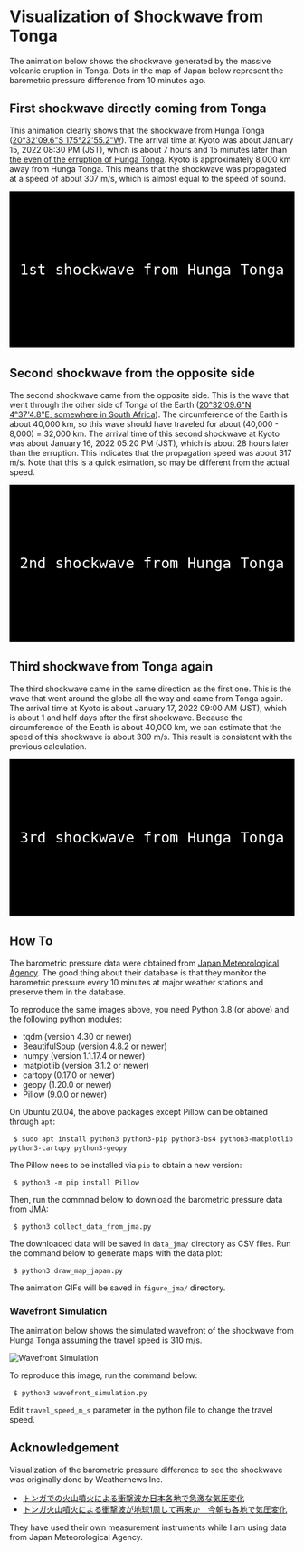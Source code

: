 # Visualization of Shockwave from Tonga

The animation below shows the shockwave generated by the massive volcanic eruption in Tonga. Dots in the map of Japan below represent the barometric pressure difference from 10 minutes ago.

## First shockwave directly coming from Tonga

This animation clearly shows that the shockwave from Hunga Tonga ([20°32'09.6"S 175°22'55.2"W](https://geohack.toolforge.org/geohack.php?params=20.536_S_175.382_W)). The arrival time at Kyoto was about January 15, 2022 08:30 PM (JST), which is about 7 hours and 15 minutes later than [the even of the erruption of Hunga Tonga](https://en.wikipedia.org/wiki/2022_Hunga_Tonga_eruption_and_tsunami). Kyoto is approximately 8,000 km away from Hunga Tonga. This means that the shockwave was propagated at a speed of about 307 m/s, which is almost equal to the speed of sound.

![First shockwave](figure_jma/shockwave_0.gif)

## Second shockwave from the opposite side

The second shockwave came from the opposite side. This is the wave that went through the other side of Tonga of the Earth ([20°32'09.6"N 4°37'4.8"E, somewhere in South Africa](https://geohack.toolforge.org/geohack.php?params=20.536_N_4.618_E)). The circumference of the Earth is about 40,000 km, so this wave should have traveled for about (40,000 - 8,000) = 32,000 km. The arrival time of this second shockwave at Kyoto was about January 16, 2022 05:20 PM (JST), which is about 28 hours later than the erruption. This indicates that the propagation speed was about 317 m/s. Note that this is a quick esimation, so may be different from the actual speed.

![Second shockwave](figure_jma/shockwave_1.gif)

## Third shockwave from Tonga again

The third shockwave came in the same direction as the first one. This is the wave that went around the globe all the way and came from Tonga again. The arrival time at Kyoto is about January 17, 2022 09:00 AM (JST), which is about 1 and half days after the first shockwave. Because the circumference of the Eeath is about 40,000 km, we can estimate that the speed of this shockwave is about 309 m/s. This result is consistent with the previous calculation.

![Third shockwave](figure_jma/shockwave_2.gif)

## How To

The barometric pressure data were obtained from [Japan Meteorological Agency](https://www.data.jma.go.jp/obd/stats/etrn/index.php). The good thing about their database is that they monitor the barometric pressure every 10 minutes at major weather stations and preserve them in the database.

To reproduce the same images above, you need Python 3.8 (or above) and the following python modules:

 * tqdm (version 4.30 or newer)
 * BeautifulSoup (version 4.8.2 or newer)
 * numpy (version 1.1.17.4 or newer)
 * matplotlib (version 3.1.2 or newer)
 * cartopy (0.17.0 or newer)
 * geopy (1.20.0 or newer)
 * Pillow (9.0.0 or newer)
 
On Ubuntu 20.04, the above packages except Pillow can be obtained through `apt`:

```
 $ sudo apt install python3 python3-pip python3-bs4 python3-matplotlib python3-cartopy python3-geopy
```

The Pillow nees to be installed via `pip` to obtain a new version:

```
 $ python3 -m pip install Pillow
```
 
Then, run the commnad below to download the barometric pressure data from JMA:

```
 $ python3 collect_data_from_jma.py
```

The downloaded data will be saved in `data_jma/` directory as CSV files. Run the command below to generate maps with the data plot:

```
 $ python3 draw_map_japan.py
```

The animation GIFs will be saved in `figure_jma/` directory.

### Wavefront Simulation

The animation below shows the simulated wavefront of the shockwave from Hunga Tonga assuming the travel speed is 310 m/s.

![Wavefront Simulation](figure_wavefront_simulation/wavefront_simulation.gif)

To reproduce this image, run the command below:

```
 $ python3 wavefront_simulation.py
```

Edit `travel_speed_m_s` parameter in the python file to change the travel speed.

## Acknowledgement

Visualization of the barometric pressure difference to see the shockwave was originally done by Weathernews Inc.

 * [トンガでの火山噴火による衝撃波か日本各地で急激な気圧変化](https://weathernews.jp/s/topics/202201/150195/)
 * [トンガ火山噴火による衝撃波が地球1周して再来か　今朝も各地で気圧変化](https://weathernews.jp/s/topics/202201/170085/)

They have used their own measurement instruments while I am using data from Japan Meteorological Agency.
